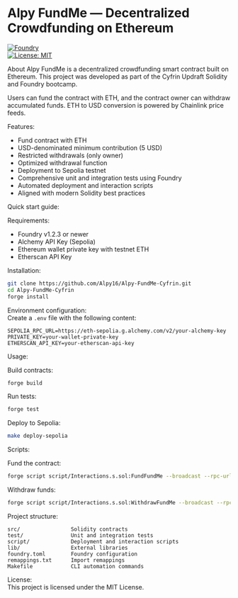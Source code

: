 # Alpy FundMe — Decentralized Crowdfunding on Ethereum

[![Foundry](https://img.shields.io/badge/Forged%20with-Foundry-blue)](https://github.com/foundry-rs/foundry)  
[![License: MIT](https://img.shields.io/badge/License-MIT-yellow.svg)](LICENSE)

About
Alpy FundMe is a decentralized crowdfunding smart contract built on Ethereum.
This project was developed as part of the Cyfrin Updraft Solidity and Foundry bootcamp.

Users can fund the contract with ETH, and the contract owner can withdraw accumulated funds.
ETH to USD conversion is powered by Chainlink price feeds.



Features:  
- Fund contract with ETH  
- USD-denominated minimum contribution (5 USD)  
- Restricted withdrawals (only owner)  
- Optimized withdrawal function  
- Deployment to Sepolia testnet  
- Comprehensive unit and integration tests using Foundry  
- Automated deployment and interaction scripts  
- Aligned with modern Solidity best practices  

Quick start guide:

Requirements:  
- Foundry v1.2.3 or newer  
- Alchemy API Key (Sepolia)  
- Ethereum wallet private key with testnet ETH  
- Etherscan API Key  

Installation:
```bash
git clone https://github.com/Alpy16/Alpy-FundMe-Cyfrin.git
cd Alpy-FundMe-Cyfrin
forge install
```

Environment configuration:  
Create a `.env` file with the following content:
```env
SEPOLIA_RPC_URL=https://eth-sepolia.g.alchemy.com/v2/your-alchemy-key
PRIVATE_KEY=your-wallet-private-key
ETHERSCAN_API_KEY=your-etherscan-api-key
```

Usage:

Build contracts:
```bash
forge build
```

Run tests:
```bash
forge test
```

Deploy to Sepolia:
```bash
make deploy-sepolia
```

Scripts:

Fund the contract:
```bash
forge script script/Interactions.s.sol:FundFundMe --broadcast --rpc-url $SEPOLIA_RPC_URL --private-key $PRIVATE_KEY
```

Withdraw funds:
```bash
forge script script/Interactions.s.sol:WithdrawFundMe --broadcast --rpc-url $SEPOLIA_RPC_URL --private-key $PRIVATE_KEY
```

Project structure:
```
src/                Solidity contracts
test/               Unit and integration tests
script/             Deployment and interaction scripts
lib/                External libraries
foundry.toml        Foundry configuration
remappings.txt      Import remappings
Makefile            CLI automation commands
```

License:  
This project is licensed under the MIT License.
